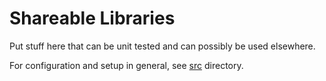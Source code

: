 # Shareable Libraries

Put stuff here that can be unit tested and can possibly be used elsewhere.

For configuration and setup in general, see [src](../readme.md) directory.
